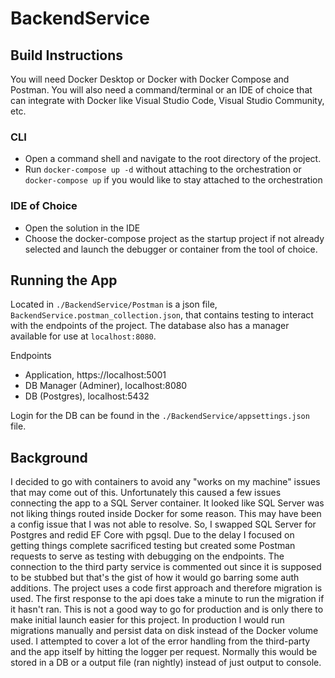 # BackendService

## Build Instructions

You will need Docker Desktop or Docker with Docker Compose and Postman. You will also need a command/terminal or an IDE of choice that can integrate with Docker like Visual Studio Code, Visual Studio Community, etc.

### CLI

- Open a command shell and navigate to the root directory of the project.
- Run `docker-compose up -d` without attaching to the orchestration or `docker-compose up` if you would like to stay attached to the orchestration

### IDE of Choice

- Open the solution in the IDE
- Choose the docker-compose project as the startup project if not already selected and launch the debugger or container from the tool of choice.

## Running the App

Located in `./BackendService/Postman` is a json file, `BackendService.postman_collection.json`, that contains testing to interact with the endpoints of the project. The database also has a manager available for use at `localhost:8080`.

Endpoints
* Application, https://localhost:5001
* DB Manager (Adminer), localhost:8080
* DB (Postgres), localhost:5432

Login for the DB can be found in the `./BackendService/appsettings.json` file.

## Background

I decided to go with containers to avoid any "works on my machine" issues that may come out of this. Unfortunately this caused a few issues connecting the app to a SQL Server container. It looked like SQL Server was not liking things routed inside Docker for some reason. This may have been a config issue that I was not able to resolve.
So, I swapped SQL Server for Postgres and redid EF Core with pgsql. Due to the delay I focused on getting things complete sacrificed testing but created some Postman requests to serve as testing with debugging on the endpoints. The connection to the third party service is commented out since it is supposed to be stubbed but that's the 
gist of how it would go barring some auth additions. The project uses a code first approach and therefore migration is used. The first response to the api does take a minute to run the migration if it hasn't ran.
This is not a good way to go for production and is only there to make initial launch easier for this project. In production I would run migrations manually and persist data on disk instead of the Docker volume used. 
I attempted to cover a lot of the error handling from the third-party and the app itself by hitting the logger per request. Normally this would be stored in a DB or a output file (ran nightly) instead of just output to console.